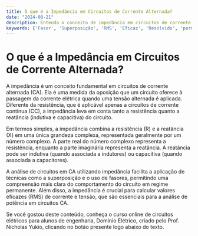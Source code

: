 ```yaml
---
title: O que é a Impedância em Circuitos de Corrente Alternada?
date: "2024-08-21"
description: Entenda o conceito de impedância em circuitos de corrente alternada e sua importância na análise de circuitos elétricos.
keywords: ['Fasor', 'Superposição', 'RMS', 'Eficaz', 'Resolvido', 'permanente', 'Impedância']
---
```


# O que é a Impedância em Circuitos de Corrente Alternada?

A impedância é um conceito fundamental em circuitos de corrente alternada (CA). Ela é uma medida da oposição que um circuito oferece à passagem da corrente elétrica quando uma tensão alternada é aplicada. Diferente da resistência, que é aplicável apenas a circuitos de corrente contínua (CC), a impedância leva em conta tanto a resistência quanto a reatância (indutiva e capacitiva) do circuito.

Em termos simples, a impedância combina a resistência (R) e a reatância (X) em uma única grandeza complexa, representada geralmente por um número complexo. A parte real do número complexo representa a resistência, enquanto a parte imaginária representa a reatância. A reatância pode ser indutiva (quando associada a indutores) ou capacitiva (quando associada a capacitores).

A análise de circuitos em CA utilizando impedância facilita a aplicação de técnicas como a superposição e o uso de fasores, permitindo uma compreensão mais clara do comportamento do circuito em regime permanente. Além disso, a impedância é crucial para calcular valores eficazes (RMS) de corrente e tensão, que são essenciais para a análise de potência em circuitos CA.

Se você gostou deste conteúdo, conheça o curso online de circuitos elétricos para alunos de engenharia, Domínio Elétrico, criado pelo Prof. Nicholas Yukio, clicando no botão presente logo abaixo do texto.